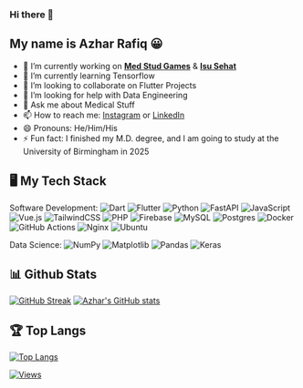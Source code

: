 ### Hi there 👋
## My name is Azhar Rafiq 😀

- 🔭 I’m currently working on [**Med Stud Games**](https://medstudgames.com/download) & [**Isu Sehat**](https://isusehat.com)
- 🌱 I’m currently learning Tensorflow
- 👯 I’m looking to collaborate on Flutter Projects
- 🤔 I’m looking for help with Data Engineering
- 💬 Ask me about Medical Stuff
- 📫 How to reach me: [Instagram](https://instagram.com/azharrafiqid) or [LinkedIn](https://linkedin.com/in/azhar-rafiq)
- 😄 Pronouns: He/Him/His
- ⚡ Fun fact: I finished my M.D. degree, and I am going to study at the University of Birmingham in 2025
<!--
**azhar-rafiq/azhar-rafiq** is a ✨ _special_ ✨ repository because its `README.md` (this file) appears on your GitHub profile.

Here are some ideas to get you started:

- 🔭 I’m currently working on ...
- 🌱 I’m currently learning ...
- 👯 I’m looking to collaborate on ...
- 🤔 I’m looking for help with ...
- 💬 Ask me about ...
- 📫 How to reach me: ...
- 😄 Pronouns: ...
- ⚡ Fun fact: ...
-->
## 🖥️ **My Tech Stack**
Software Development:
![Dart](https://img.shields.io/badge/dart-%230175C2.svg?style=for-the-badge&logo=dart&logoColor=white)
![Flutter](https://img.shields.io/badge/Flutter-%2302569B.svg?style=for-the-badge&logo=Flutter&logoColor=white)
![Python](https://img.shields.io/badge/python-3670A0?style=for-the-badge&logo=python&logoColor=ffdd54)
![FastAPI](https://img.shields.io/badge/FastAPI-005571?style=for-the-badge&logo=fastapi)
![JavaScript](https://img.shields.io/badge/javascript-%23323330.svg?style=for-the-badge&logo=javascript&logoColor=%23F7DF1E)
![Vue.js](https://img.shields.io/badge/vuejs-%2335495e.svg?style=for-the-badge&logo=vuedotjs&logoColor=%234FC08D)
![TailwindCSS](https://img.shields.io/badge/tailwindcss-%2338B2AC.svg?style=for-the-badge&logo=tailwind-css&logoColor=white)
![PHP](https://img.shields.io/badge/php-%23777BB4.svg?style=for-the-badge&logo=php&logoColor=white)
![Firebase](https://img.shields.io/badge/firebase-%23039BE5.svg?style=for-the-badge&logo=firebase)
![MySQL](https://img.shields.io/badge/mysql-4479A1.svg?style=for-the-badge&logo=mysql&logoColor=white)
![Postgres](https://img.shields.io/badge/postgres-%23316192.svg?style=for-the-badge&logo=postgresql&logoColor=white)
![Docker](https://img.shields.io/badge/docker-%230db7ed.svg?style=for-the-badge&logo=docker&logoColor=white)
![GitHub Actions](https://img.shields.io/badge/github%20actions-%232671E5.svg?style=for-the-badge&logo=githubactions&logoColor=white)
![Nginx](https://img.shields.io/badge/nginx-%23009639.svg?style=for-the-badge&logo=nginx&logoColor=white)
![Ubuntu](https://img.shields.io/badge/Ubuntu-E95420?style=for-the-badge&logo=ubuntu&logoColor=white)

Data Science:
![NumPy](https://img.shields.io/badge/numpy-%23013243.svg?style=for-the-badge&logo=numpy&logoColor=white)
![Matplotlib](https://img.shields.io/badge/Matplotlib-%23ffffff.svg?style=for-the-badge&logo=Matplotlib&logoColor=black)
![Pandas](https://img.shields.io/badge/pandas-%23150458.svg?style=for-the-badge&logo=pandas&logoColor=white)
![Keras](https://img.shields.io/badge/Keras-%23D00000.svg?style=for-the-badge&logo=Keras&logoColor=white)

## 📊 **Github Stats**
[![GitHub Streak](https://streak-stats.demolab.com/?user=DenverCoder1)](https://git.io/streak-stats)
[![Azhar's GitHub stats](https://github-readme-stats.vercel.app/api?username=azhar-rafiq&show_icons=true&theme=dark)](https://github.com/azhar-rafiq/github-readme-stats)

## 🏆 **Top Langs**
[![Top Langs](https://github-readme-stats.vercel.app/api/top-langs/?username=azhar-rafiq&show_icons=true&theme=dark)](https://github.com/azhar-rafiq/github-readme-stats)

[![Views](https://visitcount.itsvg.in/api?id=azhar-rafiq&label=Profile%20Views&color=12&pretty=false)](https://visitcount.itsvg.in)
